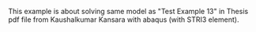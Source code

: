 ﻿This example is about solving same model as "Test Example 13" in Thesis pdf file from Kaushalkumar Kansara with abaqus (with STRI3 element).

